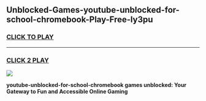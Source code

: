 
## Unblocked-Games-youtube-unblocked-for-school-chromebook-Play-Free-ly3pu
<h3>
<a href="https://premium76.site?title=youtube-unblocked-for-school-chromebook&ref=21A">CLICK TO PLAY</a></h3>
<hr>

<h3>
<a href="https://premium76.site?title=youtube-unblocked-for-school-chromebook&ref=21A">CLICK 2 PLAY</a>
  
</h3>

<a href="https://premium76.site?title=youtube-unblocked-for-school-chromebook&ref=21A"><img src="https://clearcache.store/games.png"></a>


**youtube-unblocked-for-school-chromebook games unblocked: Your Gateway to Fun and Accessible Online Gaming**
